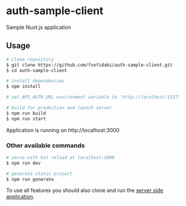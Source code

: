 # auth-sample-client

Sample Nuxt.js application

## Usage

```bash
# clone repository
$ git clone https://github.com/fsefidabi/auth-sample-client.git
$ cd auth-sample-client

# install dependencies
$ npm install

# set API_AUTH_URL environment variable to 'http://localhost:1337'

# build for production and launch server
$ npm run build
$ npm run start

```

Application is running on http://localhost:3000

### Other available commands

```bash
# serve with hot reload at localhost:3000
$ npm run dev

# generate static project
$ npm run generate
```

To use all features you should also clone and run the [server side application](https://github.com/fsefidabi/auth-sample-server.git).
